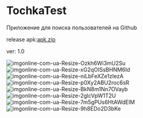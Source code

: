 ﻿# TochkaTest
 
Приложение для поиска пользователей на Github

release apk:[apk.zip](https://github.com/UV1L/TochkaTest/files/8502610/apk.zip)

ver: 1.0

![imgonline-com-ua-Resize-Ozkh6Wi3mU2Su](https://user-images.githubusercontent.com/50074365/163735636-c4279d30-194b-4d27-a8d9-b0cba4e639e4.jpg)
![imgonline-com-ua-Resize-xG2qOISsBHNM6Id](https://user-images.githubusercontent.com/50074365/163735637-10a04dd7-49ca-4f5c-b0e3-52f45916ee9d.jpg)
![imgonline-com-ua-Resize-niLbFeXZe1zIezA](https://user-images.githubusercontent.com/50074365/163735638-57dd3443-c866-4120-8a7d-790b15c1c41a.jpg)
![imgonline-com-ua-Resize-p0Xy2ABU2roc6sR](https://user-images.githubusercontent.com/50074365/163735639-b789ccaf-6731-4b4a-84eb-3dbef3a380a9.jpg)
![imgonline-com-ua-Resize-BkN8m1Nn7OVayb](https://user-images.githubusercontent.com/50074365/163735640-bcd11dd4-32f3-40fe-86f4-abc54d74f98c.jpg)
![imgonline-com-ua-Resize-2glcVpW1T2U](https://user-images.githubusercontent.com/50074365/163735641-b582c682-041a-4bc0-8c7f-d8b68596eb5b.jpg)
![imgonline-com-ua-Resize-7m5gPUs6HtAWdEIM](https://user-images.githubusercontent.com/50074365/163735642-c7d089cc-7dac-48e1-a6a6-7d3a22028c69.jpg)
![imgonline-com-ua-Resize-9h8EDo2D3bKe](https://user-images.githubusercontent.com/50074365/163735644-db6baf79-9147-4625-8820-5fc6bb1faefa.jpg)
